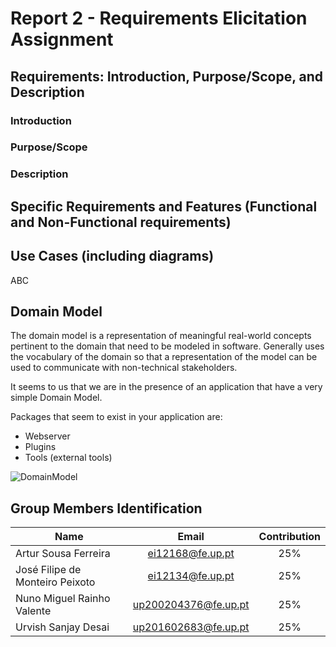 # Report 2 - Requirements Elicitation Assignment 

## Requirements: Introduction, Purpose/Scope, and Description

### Introduction

### Purpose/Scope

### Description

## Specific Requirements and Features (Functional and Non-Functional requirements)

## Use Cases (including diagrams)
ABC
## Domain Model


The domain model is a representation of meaningful real-world concepts pertinent to the domain that need to be modeled in software. Generally uses the vocabulary of the domain so that a representation of the model can be used to communicate with non-technical stakeholders.

It seems to us that we are in the presence of an application that have a very simple Domain Model.


Packages that seem to exist in your application are:
- Webserver
- Plugins
- Tools (external tools)

![DomainModel](https://github.com/ei12134/summernote/blob/doc/requirements-elicitation/ESOF-docs/resources/domain_model.png)


## Group Members Identification

|               Name              |         Email        | Contribution |
|---------------------------------|:--------------------:|:------------:|
| Artur Sousa Ferreira            | ei12168@fe.up.pt     |      25%     |
| José Filipe de Monteiro Peixoto | ei12134@fe.up.pt     |      25%     |
| Nuno Miguel Rainho Valente      | up200204376@fe.up.pt |      25%     |
| Urvish Sanjay Desai                    | up201602683@fe.up.pt |      25%     |
